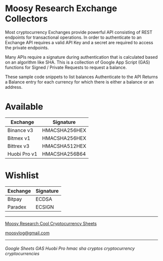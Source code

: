 # Moosy Research Exchange Collectors

Most cryptocurrency Exchanges provide powerful API consisting of REST endpoints for transactional operations.
In order to authenticate to an Exchange API requires a valid API Key and a secret are required to access the private endpoints.

Many APIs require a signature during authentication that is calculated based on an algorithm like SHA.
This is a collection of Google App Script (GAS) functions for Signed / Private Requests to request a balance.

These sample code snippets to list balances
Authenticate to the API 
Returns a Balance entry for each currency for which there is either a balance or an address.

# Available

Exchange | Signature
------------ | -------------
Binance v3   | HMACSHA256HEX
Bitmex v1    | HMACSHA256HEX
Bittrex v3   | HMACSHA512HEX
Huobi Pro v1 | HMACSHA256B64

# Wishlist

Exchange     | Signature
------------ | -------------
Bitpay       | ECDSA  
Paradex      | ECSIGN 



***

[Moosy Research Cool Cryptocurrency Sheets](https://sites.google.com/site/moosyresearch/projects/cryptos)

moosylog@gmail.com
***

###### Google Sheets GAS Huobi Pro  hmac sha cryptos cryptocurrency cryptocurrencies 
